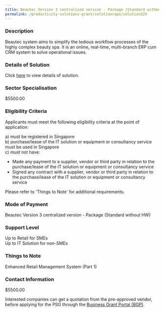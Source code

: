```yaml
---
title: Beautec Version 3 centralized version - Package (Standard without HW)
permalink: /productivity-solutions-grant/solutionrepo/solution225
---
```


### Description

Beautec system aims to simplify the tedious workflow processes of the highly complex beauty spa. It is an online, real-time, multi-branch ERP cum CRM system to solve operational issues. 

### Details of Solution

Click <a href='Beautec Pte Ltd' target='_blank' rel='noopener'>here</a> to view details of solution.

### Sector Specialisation

$5500.00

### Eligibility Criteria

Applicants must meet the following eligibility criteria at the point of application:

a) must be registered in Singapore <br>
b) purchase/lease of the IT solution or equipment or consultancy service must be used in Singapore <br>
c) must not have:
- Made any payment to a supplier, vendor or third party in relation to the purchase/lease of the IT solution or equipment or consultancy service
- Signed any contract with a supplier, vendor or third party in relation to the purchase/lease of the IT solution or equipment or consultancy service

Please refer to 'Things to Note' for additional requirements.

### Mode of Payment
Beautec Version 3 centralized version - Package (Standard without HW)

### Support Level
Up to Retail for SMEs <br>
Up to IT Solution for non-SMEs

### Things to Note
Enhanced Retail Management System (Part 1)

### Contact Information
$5500.00

Interested companies can get a quotation from the pre-approved vendor, before applying for the PSG through the <a target='_blank' rel='noopener' href='https://www.businessgrants.gov.sg/'>Business Grant Portal (BGP)</a>.
